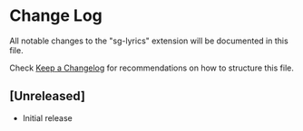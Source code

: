 # Change Log

All notable changes to the "sg-lyrics" extension will be documented in this file.

Check [Keep a Changelog](http://keepachangelog.com/) for recommendations on how to structure this file.

## [Unreleased]

- Initial release